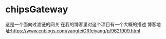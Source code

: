 # chipsGateway
这是一个面向过滤链的网关
在我的博客里对这个项目有一个大概的描述
博客地址:https://www.cnblogs.com/yangfeiORfeiyang/p/9621909.html
